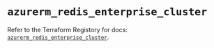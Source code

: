 # `azurerm_redis_enterprise_cluster`

Refer to the Terraform Registory for docs: [`azurerm_redis_enterprise_cluster`](https://www.terraform.io/docs/providers/azurerm/r/redis_enterprise_cluster).
